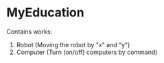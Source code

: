 # MyEducation

Contains works:
1. Robot (Moving the robot by "x" and "y")
2. Computer (Turn (on/off) computers by command)
